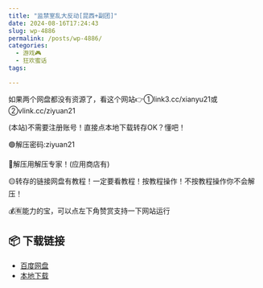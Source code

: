 ```yaml
---
title: "监禁室乱大反动[昆西+副团]"
date: 2024-08-16T17:24:43
slug: wp-4886
permalink: /posts/wp-4886/
categories:
  - 游戏🎮
  - 狂欢蜜话
tags:

---
```


如果两个网盘都没有资源了，看这个网站👉①link3.cc/xianyu21或②vlink.cc/ziyuan21

(本站)不需要注册账号！直接点本地下载转存OK？懂吧！

🟢解压密码:ziyuan21

🔵解压用解压专家！(应用商店有)

🟡转存的链接网盘有教程！一定要看教程！按教程操作！不按教程操作你不会解压！

💰🈶能力的宝，可以点左下角赞赏支持一下网站运行

## 📦 下载链接
- [百度网盘](https://blziyuan21.com/pay-download/4886?key=2f7bd1914a&down_id=0)
- [本地下载](https://blziyuan21.com/pay-download/4886?key=2f7bd1914a&down_id=1)

